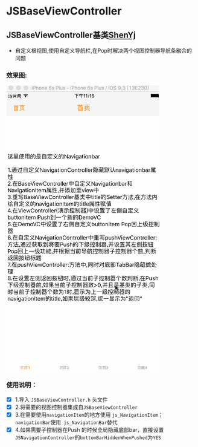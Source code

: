 # JSBaseViewController

## JSBaseViewController基类[ShenYj](https://github.com/ShenYj)

- 自定义根视图,使用自定义导航栏,在Pop时解决两个视图控制器导航条融合的问题

### 效果图:
![Demo](https://github.com/ShenYj/JSBaseViewController/blob/master/BaseViewControllerDemo.gif?raw=true)


### 使用说明：

- [x] 1.导入 `JSBaseViewController.h` 头文件<br>
- [x] 2.将需要的视图控制器集成自`JSBaseViewController`<br>
- [x] 3.在需要使用`navigationItem`的地方使用 `js_NavigationItem`；`navigationBar`使用` js_NavigationBar`替代<br>
- [x] 4.如果需要子控制器在Push 的时候全局隐藏底部bar，直接设置 `JSNavigationController`的`bottomBarHiddenWhenPushed`为`YES`<br>
